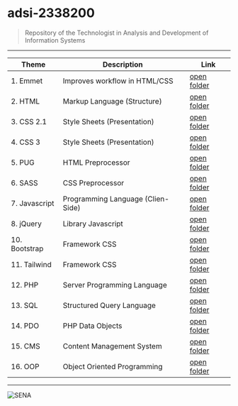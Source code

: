 # adsi-2338200
> Repository of the Technologist in Analysis and Development of Information Systems
---

| Theme | Description | Link
| --- | --- | --- |
|  1. Emmet      | Improves workflow in HTML/CSS     | [open folder](01-emmet/)      |
|  2. HTML       | Markup Language (Structure)       | [open folder](02-html/)       |
|  3. CSS 2.1    | Style Sheets (Presentation)       | [open folder](03-css/)        |
|  4. CSS 3      | Style Sheets (Presentation)       | [open folder](04-css3/)       |
|  5. PUG        | HTML Preprocessor                 | [open folder](05-pug/)        |
|  6. SASS       | CSS Preprocessor                  | [open folder](06-sass/)       |
|  7. Javascript | Programming Language (Clien-Side) | [open folder](07-javascript/) |
|  8. jQuery     | Library Javascript                | [open folder](08-jQuery/)     |
| 10. Bootstrap  | Framework CSS                     | [open folder](10-bootstrap/)  |
| 11. Tailwind   | Framework CSS                     | [open folder](11-tailwind/)   |
| 12. PHP        | Server Programming Language       | [open folder](12-php/)        |
| 13. SQL        | Structured Query Language         | [open folder](13-sql/)        |
| 14. PDO        | PHP Data Objects                  | [open folder](14-pdo/)        |
| 15. CMS        | Content Management System         | [open folder](15-cms/)        |
| 16. OOP        | Object Oriented Programming       | [open folder](16-oop/)        |


---

![SENA](https://upload.wikimedia.org/wikipedia/commons/thumb/8/83/Sena_Colombia_logo.svg/1200px-Sena_Colombia_logo.svg.png)